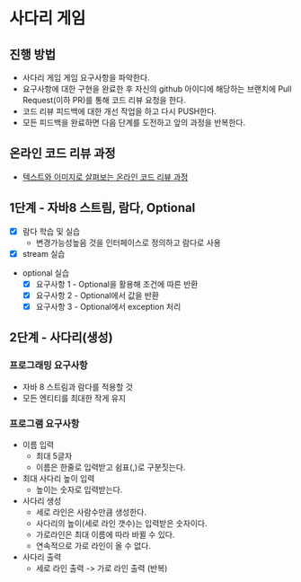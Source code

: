 # 사다리 게임
## 진행 방법
* 사다리 게임 게임 요구사항을 파악한다.
* 요구사항에 대한 구현을 완료한 후 자신의 github 아이디에 해당하는 브랜치에 Pull Request(이하 PR)를 통해 코드 리뷰 요청을 한다.
* 코드 리뷰 피드백에 대한 개선 작업을 하고 다시 PUSH한다.
* 모든 피드백을 완료하면 다음 단계를 도전하고 앞의 과정을 반복한다.

## 온라인 코드 리뷰 과정
* [텍스트와 이미지로 살펴보는 온라인 코드 리뷰 과정](https://github.com/nextstep-step/nextstep-docs/tree/master/codereview)

## 1단계 - 자바8 스트림, 람다, Optional
* [x] 람다 학습 및 실습
  * 변경가능성높음 것을 인터페이스로 정의하고 람다로 사용
* [x] stream 실습
* optional 실습
  * [x] 요구사항 1 - Optional을 활용해 조건에 따른 반환
  * [x] 요구사항 2 - Optional에서 값을 반환
  * [x] 요구사항 3 - Optional에서 exception 처리

## 2단계 - 사다리(생성)
### 프로그래밍 요구사항
* 자바 8 스트림과 람다를 적용할 것
* 모든 엔티티를 최대한 작게 유지

### 프로그램 요구사항
* 이름 입력
  * 최대 5글자
  * 이름은 한줄로 입력받고 쉼표(,)로 구분짓는다.
* 최대 사다리 높이 입력
  * 높이는 숫자로 입력받는다.
* 사다리 생성
  * 세로 라인은 사람수만큼 생성한다.
  * 사다리의 높이(세로 라인 갯수)는 입력받은 숫자이다.
  * 가로라인은 최대 이름에 따라 바뀔 수 있다.
  * 연속적으로 가로 라인이 올 수 없다.
* 사다리 출력
  * 세로 라인 출력 -> 가로 라인 출력 (반복)
